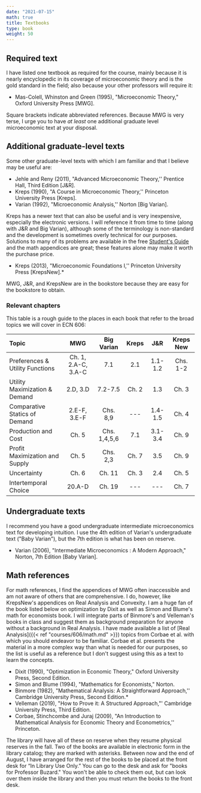 ```yaml
---
date: "2021-07-15"
math: true
title: Textbooks
type: book
weight: 50
---
```


## Required text

I have listed one textbook as required for the course, mainly because it is nearly encyclopedic in its coverage of microeconomic theory and is the gold standard in the field; also because your other professors will require it:

- Mas-Colell, Whinston and Green (1995), "Microeconomic Theory," Oxford University Press [MWG].


Square brackets indicate abbreviated references. Because MWG is very terse, I urge you to have *at least* one additional graduate level microeconomic text at your disposal.

## Additional graduate-level texts

Some other graduate-level texts with which I am familiar and that I believe may be useful are:

- Jehle and Reny (2011), "Advanced Microeconomic Theory,'' Prentice Hall, Third Edition [J&R].
- Kreps (1990), "A Course in Microeconomic Theory,'' Princeton University Press [Kreps].
- Varian (1992), "Microeconomic Analysis,'' Norton [Big Varian].

Kreps has a newer text that can also be useful and is very inexpensive, especially the electronic versions. I will reference it from time to time (along with J&R and Big Varian), although some of the terminology is non-standard and the development is sometimes overly technical for our purposes. Solutions to many of its problems are available in the free [Student's Guide](http://press.princeton.edu/titles/9890.html) and the math appendices are great; these features alone may make it worth the purchase price.

- Kreps (2013), "Microeconomic Foundations I,'' Princeton University Press [KrepsNew].*

MWG, J&R, and KrepsNew are in the bookstore because they are easy for the bookstore to obtain.

### Relevant chapters

This table is a rough guide to the places in each book that refer to the broad topics we will cover in ECN 606:

| Topic        | MWG           | Big Varian    | Kreps        | J&R          | Kreps New    |
| :----------- | :-----------: | :-----------: |:-----------: |:-----------: |:-----------: |
|	Preferences & Utility Functions | Ch. 1, 2.A-C, 3.A-C | 7.1 | 2.1 | 1.1-1.2 | Chs. 1-2 |
|	Utility Maximization & Demand  | 2.D, 3.D | 7.2-7.5 | Ch. 2 | 1.3 | Ch. 3 | 10 |
|	Comparative Statics of Demand | 2.E-F, 3.E-F | Chs. 8,9 | --- | 1.4-1.5 | Ch. 4 | 11 |
|	Production and Cost | Ch. 5 | Chs. 1,4,5,6 | 7.1 | 3.1-3.4 | Ch. 9 |
|	Profit Maximization and Supply | Ch. 5 | Chs. 2,3 | Ch. 7 | 3.5 | Ch. 9 |
|	Uncertainty | Ch. 6 | Ch. 11 | Ch. 3 | 2.4 | Ch. 5 |
|	Intertemporal Choice | 20.A-D | Ch. 19 | --- | --- | Ch. 7 |


## Undergraduate texts
I recommend you have a good undergraduate intermediate microeconomics text for developing intuition. I use the 4th edition of Varian's undergraduate text ("Baby Varian"), but the 7th edition is what has been on reserve.
- Varian (2006), "Intermediate Microeconomics : A Modern Approach," Norton, 7th Edition [Baby Varian].


## Math references
For math references, I find the appendices of MWG often inaccessible and am not aware of others that are comprehensive. I do, however, like KrepsNew's appendices on Real Analysis and Convexity. I am a huge fan of the book listed below on optimization by Dixit as well as Simon and Blume's math for economists book. I will integrate parts of Binmore's and Velleman's books in class and suggest them as background preparation for anyone without a background in Real Analysis. I have made available a list of [Real Analysis]({{< ref "courses/606/math.md" >}}) topics from Corbae et al. with which you should endeavor to be familiar. Corbae et al. presents the material in a more complex way than what is needed for our purposes, so the list is useful as a reference but I don't suggest using this as a text to learn the concepts.

- Dixit (1990), "Optimization in Economic Theory," Oxford University Press, Second Edition.
- Simon and Blume (1994), "Mathematics for Economists," Norton.
- Binmore (1982), "Mathematical Analysis: A Straightforward Approach,'' Cambridge University Press, Second Edition.*
- Velleman (2019), "How to Prove it: A Structured Approach,"' Cambridge University Press, Third Edition.
- Corbae, Stinchcombe and Juraj (2009), "An Introduction to Mathematical Analysis for Economic Theory and Econometrics,'' Princeton.
	
The library will have all of these on reserve when they resume physical reserves in the fall. Two of the books are available in electronic form in the library catalog; they are marked with asterisks. Between now and the end of August, I have arranged for the rest of the books to be placed at the front desk for “In Library Use Only.” You can go to the desk and ask for "books for Professor Buzard." You won't be able to check them out, but can look over them inside the library and then you must return the books to the front desk.